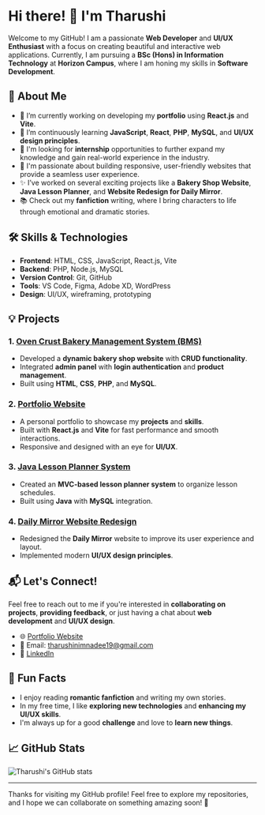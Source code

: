 # Hi there! 👋 I'm Tharushi

Welcome to my GitHub! I am a passionate **Web Developer** and **UI/UX Enthusiast** with a focus on creating beautiful and interactive web applications. Currently, I am pursuing a **BSc (Hons) in Information Technology** at **Horizon Campus**, where I am honing my skills in **Software Development**.

## 🚀 About Me

- 🔭 I’m currently working on developing my **portfolio** using **React.js** and **Vite**.
- 🌱 I’m continuously learning **JavaScript**, **React**, **PHP**, **MySQL**, and **UI/UX design principles**.
- 💼 I'm looking for **internship** opportunities to further expand my knowledge and gain real-world experience in the industry.
- 🎯 I'm passionate about building responsive, user-friendly websites that provide a seamless user experience.
- ✨ I’ve worked on several exciting projects like a **Bakery Shop Website**, **Java Lesson Planner**, and **Website Redesign for Daily Mirror**.
- 📚 Check out my **fanfiction** writing, where I bring characters to life through emotional and dramatic stories.

## 🛠️ Skills & Technologies

- **Frontend**: HTML, CSS, JavaScript, React.js, Vite
- **Backend**: PHP, Node.js, MySQL
- **Version Control**: Git, GitHub
- **Tools**: VS Code, Figma, Adobe XD, WordPress
- **Design**: UI/UX, wireframing, prototyping

## 💡 Projects

### 1. [Oven Crust Bakery Management System (BMS)](https://github.com/tharushi1019/Bakery-Shop-Web)
- Developed a **dynamic bakery shop website** with **CRUD functionality**.
- Integrated **admin panel** with **login authentication** and **product management**.
- Built using **HTML**, **CSS**, **PHP**, and **MySQL**.

### 2. [Portfolio Website](https://tharushi1019.github.io/My-Portfolio/)
- A personal portfolio to showcase my **projects** and **skills**.
- Built with **React.js** and **Vite** for fast performance and smooth interactions.
- Responsive and designed with an eye for **UI/UX**.

### 3. [Java Lesson Planner System](https://github.com/tharushi1019/ITBIN-2211-0202)
- Created an **MVC-based lesson planner system** to organize lesson schedules.
- Built using **Java** with **MySQL** integration.

### 4. [Daily Mirror Website Redesign](https://www.figma.com/design/dR8owZfqFdsR9pYQPl5dDr/Redesign-DailyMirror.lk-Website?node-id=0-1&t=SnDvxwsWIq8fnuS1-1)
- Redesigned the **Daily Mirror** website to improve its user experience and layout.
- Implemented modern **UI/UX design principles**.

## 📬 Let's Connect!

Feel free to reach out to me if you're interested in **collaborating on projects**, **providing feedback**, or just having a chat about **web development** and **UI/UX design**.

- 🌐 [Portfolio Website]()
- 📧 Email: [tharushinimnadee19@gmail.com](mailto:tharushinimnadee19@gmail.com)
- 🔗 [LinkedIn](https://www.linkedin.com/in/t-nimnadi/)

## 💬 Fun Facts
- I enjoy reading **romantic fanfiction** and writing my own stories.
- In my free time, I like **exploring new technologies** and **enhancing my UI/UX skills**.
- I'm always up for a good **challenge** and love to **learn new things**.

## 📈 GitHub Stats

![Tharushi's GitHub stats](https://github-readme-stats.vercel.app/api?username=tharushi1019&show_icons=true&theme=radical)

---

Thanks for visiting my GitHub profile! Feel free to explore my repositories, and I hope we can collaborate on something amazing soon! 🚀
